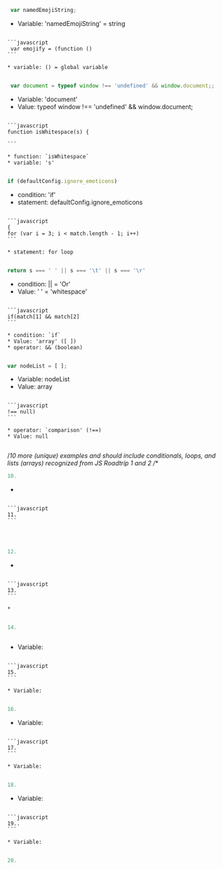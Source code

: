 ```javascript
 var namedEmojiString;
```

* Variable: 'namedEmojiString' = string
 
~~~

```javascript
 var emojify = (function ()
```

* variable: () = global variable
 
~~~

```javascript
 var document = typeof window !== 'undefined' && window.document;;
```

* Variable: 'document'
* Value: typeof window !== 'undefined' && window.document;
 
~~~

```javascript
function isWhitespace(s) {
    
```

* function: `isWhitespace` 
* variable: 's'
 
~~~

```javascript
if (defaultConfig.ignore_emoticons)
```

* condition: 'if'
* statement: defaultConfig.ignore_emoticons
 
~~~

```javascript
{
for (var i = 3; i < match.length - 1; i++) 
```

* statement: for loop
 
~~~

```javascript
return s === ' ' || s === '\t' || s === '\r'
```

* condition: || = 'Or'
* Value: ' ' = 'whitespace'
 
~~~

```javascript
if(match[1] && match[2]
```

* condition: `if`
* Value: 'array' ([ ])
* operator: && (boolean)
 
~~~

```javascript
var nodeList = [ ];
```

* Variable: nodeList
* Value: array 
 
~~~

```javascript
!== null)
```

* operator: `comparison' (!==)
* Value: null
 
~~~

/*10 more (unique) examples and should include 
conditionals, 
loops, 
and lists (arrays) recognized from JS Roadtrip 1 and 2 /**



```javascript
10.

```

* 
 
~~~

```javascript
11.
```


 
~~~

```javascript
12.
```

* 
 
~~~

```javascript
13.
```

* 
 
~~~

```javascript
14.



```

* Variable: 
 
~~~

```javascript
15.
```

* Variable: 
 
~~~

```javascript
16.
```

* Variable: 
 
~~~

```javascript
17.
```

* Variable: 
 
~~~

```javascript
18.
```

* Variable: 
 
~~~

```javascript
19..
```

* Variable: 
 
~~~

```javascript
20.
```


 
~~~


